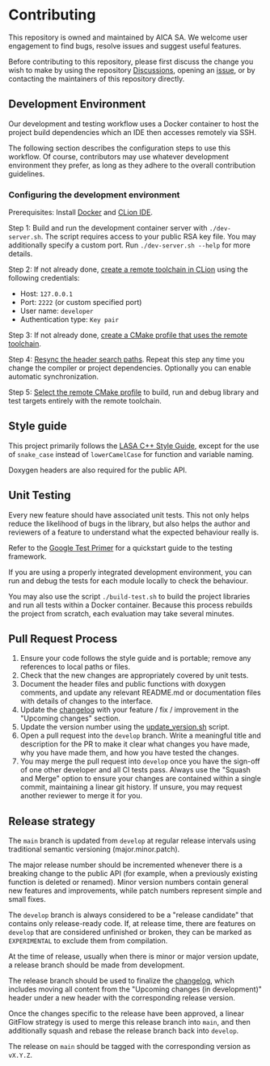 # Contributing

This repository is owned and maintained by AICA SA. We welcome user engagement to find bugs, resolve issues
and suggest useful features.

Before contributing to this repository, please first discuss the change you wish to make
by using the repository [Discussions](https://github.com/aica-technology/control-libraries/discussions),
opening an [issue](https://github.com/aica-technology/control-libraries/issues),
or by contacting the maintainers of this repository directly.

## Development Environment

Our development and testing workflow uses a Docker container to host the project build dependencies which an IDE then
accesses remotely via SSH.

The following section describes the configuration steps to use this workflow. Of course, contributors may use whatever
development environment they prefer, as long as they adhere to the overall contribution guidelines.

### Configuring the development environment

Prerequisites: Install [Docker](https://docs.docker.com/get-docker/)
and [CLion IDE](https://www.jetbrains.com/clion/download).

Step 1: Build and run the development container server with `./dev-server.sh`. The script requires access to your public
RSA key file. You may additionally specify a custom port. Run `./dev-server.sh --help` for more details.

Step 2: If not already done,
[create a remote toolchain in CLion](https://www.jetbrains.com/help/clion/remote-projects-support.html#remote-toolchain)
using the following credentials:

- Host: `127.0.0.1`
- Port: `2222` (or custom specified port)
- User name: `developer`
- Authentication type: `Key pair`

Step 3: If not already done,
[create a CMake profile that uses the remote toolchain](https://www.jetbrains.com/help/clion/remote-projects-support.html#CMakeProfile).

Step 4: [Resync the header search paths](https://www.jetbrains.com/help/clion/remote-projects-support.html#resync).
Repeat this step any time you change the compiler or project dependencies. Optionally you can enable automatic
synchronization.

Step 5:
[Select the remote CMake profile](https://www.jetbrains.com/help/clion/remote-projects-support.html#WorkWithRemote)
to build, run and debug library and test targets entirely with the remote toolchain.

## Style guide

This project primarily follows the [LASA C++ Style Guide](https://wiki.epfl.ch/lasa/cpp-style-guide),
except for the use of `snake_case` instead of `lowerCamelCase` for function and variable naming.

Doxygen headers are also required for the public API.

## Unit Testing

Every new feature should have associated unit tests. This not only helps reduce the likelihood of bugs in the library,
but also helps the author and reviewers of a feature to understand what the expected behaviour really is.

Refer to the [Google Test Primer](https://github.com/google/googletest/blob/master/docs/primer.md) for a quickstart
guide to the testing framework.

If you are using a properly integrated development environment, you can run and debug the tests for each module locally
to check the behaviour.

You may also use the script `./build-test.sh` to build the project libraries and run all tests within a Docker
container. Because this process rebuilds the project from scratch, each evaluation may take several minutes.

## Pull Request Process

1. Ensure your code follows the style guide and is portable; remove any references to local paths or files.
2. Check that the new changes are appropriately covered by unit tests.
3. Document the header files and public functions with doxygen comments, and update any relevant README.md
   or documentation files with details of changes to the interface.
4. Update the [changelog](CHANGELOG.md) with your feature / fix / improvement in the "Upcoming changes" section.
5. Update the version number using the [update_version.sh](./update_version.sh) script.
6. Open a pull request into the `develop` branch. Write a meaningful title and description for the PR to make it
   clear what changes you have made, why you have made them, and how you have tested the changes.
7. You may merge the pull request into `develop` once you have the sign-off of one other developer and all CI tests
   pass. Always use the "Squash and Merge" option to ensure your changes are contained within a single commit,
   maintaining a linear git history. If unsure, you may request another reviewer to merge it for you.

## Release strategy

The `main` branch is updated from `develop` at regular release intervals using traditional semantic versioning
(major.minor.patch).

The major release number should be incremented whenever there is a breaking change to the public API (for example, when
a previously existing function is deleted or renamed). Minor version numbers contain general new features and
improvements, while patch numbers represent simple and small fixes.

The `develop` branch is always considered to be a "release candidate" that contains only release-ready code. If, at
release time, there are features on `develop` that are considered unfinished or broken, they can be marked
as `EXPERIMENTAL` to exclude them from compilation.

At the time of release, usually when there is minor or major version update, a release branch should be made from
development.

The release branch should be used to finalize the [changelog](CHANGELOG.md), which includes moving all content from
the "Upcoming changes (in development)" header under a new header with the corresponding release version.

Once the changes specific to the release have been approved, a linear GitFlow strategy is used to merge this release
branch into `main`, and then additionally squash and rebase the release branch back into `develop`.

The release on `main` should be tagged with the corresponding version as `vX.Y.Z`.
